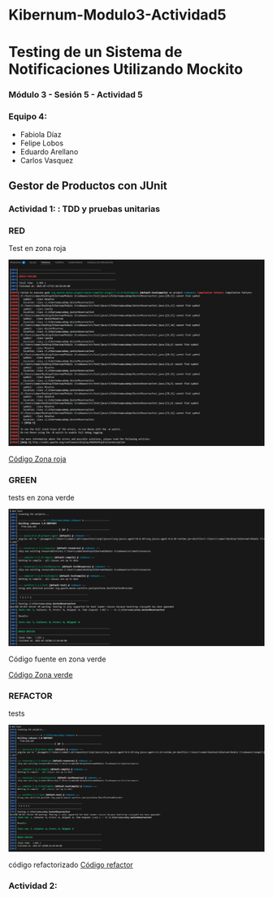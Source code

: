 # Kibernum-Modulo3-Actividad5

# Testing de un Sistema de Notificaciones Utilizando Mockito

### Módulo 3 - Sesión 5 - Actividad 5

### Equipo 4: 
- Fabiola Díaz
- Felipe Lobos
- Eduardo Arellano
- Carlos Vasquez

## Gestor de Productos con JUnit 

### Actividad 1: : TDD y pruebas unitarias
### RED
Test en zona roja

![RED](img/red.png)


[Código Zona roja](./src/test/java/cl/kibernumacademy/GestorReservasTestRed.md)

### GREEN
tests en zona verde

![GREEN](img/GREEN.png)

Código fuente en zona verde

[Código Zona verde](./src/main/java/cl/kibernumacademy/servicio/GestorReservasGreen.md)


### REFACTOR
tests

![REFACTOR](img/REFACTOR.png)

código refactorizado
[Código refactor](./src/main/java/cl/kibernumacademy/servicio/GestorReservasRefactor.md)


### Actividad 2: